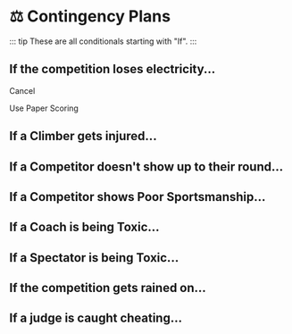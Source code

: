 # ⚖ Contingency Plans 

::: tip
These are all conditionals starting with "If".
:::


## If the competition loses electricity...

Cancel

Use Paper Scoring


## If a Climber gets injured...


## If a Competitor doesn't show up to their round...


## If a Competitor shows Poor Sportsmanship...


## If a Coach is being Toxic...



## If a Spectator is being Toxic...



## If the competition gets rained on...


## If a judge is caught cheating...
